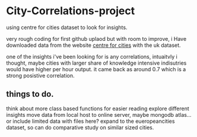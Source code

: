 # City-Correlations-project
using centre for cities dataset to look for insights.

very rough coding for first github uplaod but with room to improve, i Have downloaded data from the website <a href=https://www.centreforcities.org/>centre for cities</a> with the uk dataset.

one of the insights i've been looking for is any correlations, intuaitvly i thought, maybe cities with larger share of knowledge intensive indisutries would have higher per hour output.
it came back as around 0.7 which is a strong posistive correlation.

<h2>things to do.</h2> 

think about more class based functions for easier reading
explore different insights
move data from local host to online server, maybe mongodb atlas... or include limited data with files here?
expand to the eueropeancities dataset, so can do comparative study on similar sized cities.
